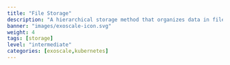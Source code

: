 ```yaml
---
title: "File Storage"
description: "A hierarchical storage method that organizes data in files and folders, suitable for shared access and traditional workloads."
banner: "images/exoscale-icon.svg"
weight: 4
tags: [storage]
level: "intermediate"
categories: [exoscale,kubernetes]
---
```


